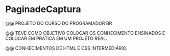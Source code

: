 # PaginadeCaptura

@@ PROJETO DO CURSO DO PROGRAMADOR BR 

@@ TEVE COMO OBJETIVO COLOCAR OS CONHECIMENTO ENSINADOS  E COLOCAR EM PRÁTICA EM UM PROJETO REAL.

@@ CONHECIMENTOS DE HTML E CSS INTERMEDIÁRIO.
